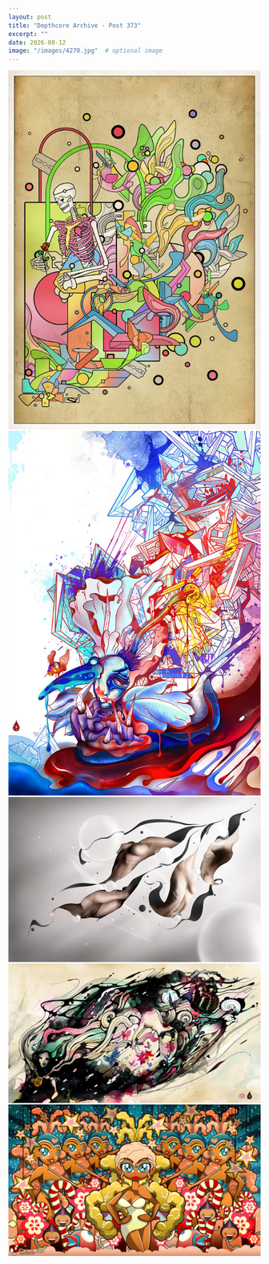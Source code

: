 ```yaml
---
layout: post
title: "Depthcore Archive - Post 373"
excerpt: ""
date: 2026-08-12
image: "/images/4270.jpg"  # optional image
---
```


<img src="/images/4270.jpg">
<img src="/images/4271.jpg" alt="4271.jpg"/>
<img src="/images/4272.jpg" alt="4272.jpg"/>
<img src="/images/4273.jpg" alt="4273.jpg"/>
<img src="/images/4275.jpg" alt="4275.jpg"/>
